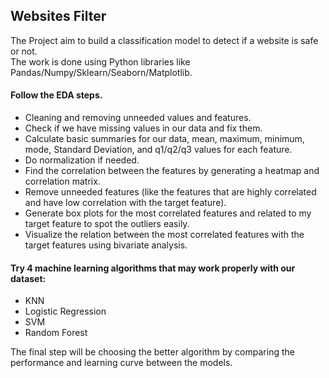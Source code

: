 <h2>Websites Filter</h2>
The Project aim to build a classification model to detect if a website is safe or not.<br> 
The work is done using Python libraries like Pandas/Numpy/Sklearn/Seaborn/Matplotlib.<br>
<h4>Follow the EDA steps.</h4>
<ul>
<li>Cleaning and removing unneeded values and features.</li>
<li>Check if we have missing values in our data and fix them.</li>
<li>Calculate basic summaries for our data, mean, maximum, minimum, mode, Standard Deviation, and q1/q2/q3 values for each feature.</li>
<li>Do normalization if needed.</li>
<li>Find the correlation between the features by generating a heatmap and correlation matrix.</li>
<li>Remove unneeded features (like the features that are highly correlated and have low correlation with the target feature).</li>
<li>Generate box plots for the most correlated features and related to my target feature to spot the outliers easily.</li>
<li>Visualize the relation between the most correlated features with the target features using bivariate analysis.</li>
</ul>
<h4>Try 4 machine learning algorithms that may work properly with our dataset:</h4>
<ul>
<li>KNN</li>
<li>Logistic Regression</li>
<li>SVM</li>
<li>Random Forest</li>
</ul>
The final step will be choosing the better algorithm by comparing the performance and learning curve between the models.
